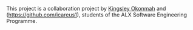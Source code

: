 This project is a collaboration project by [Kingsley Okonmah](https://github.com/sley-kdot) and (https://github.com/icareus1), students of the ALX Software Engineering Programme.
